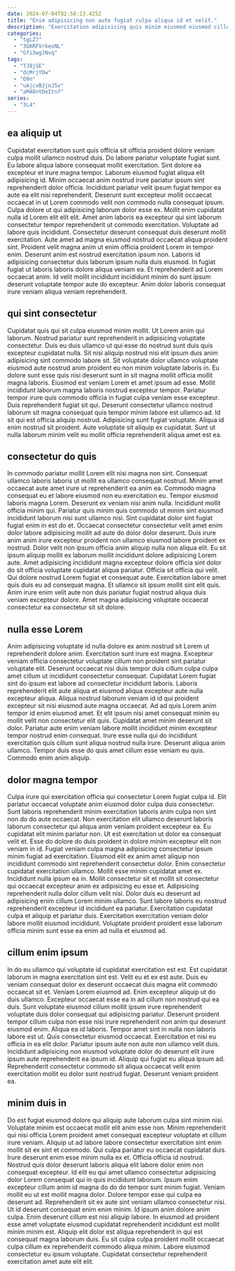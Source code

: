 ```yaml
---
date: 2024-07-04T02:58:13.425Z
title: "Enim adipisicing non aute fugiat culpa aliqua id et velit."
description: "Exercitation adipisicing quis minim eiusmod eiusmod cillum pariatur deserunt laboris culpa laborum sint nostrud deserunt. Exercitation elit aute ad cupidatat excepteur consequat aliqua deserunt nisi incididunt aute enim do officia incididunt."
categories:
  - "tgLZ7"
  - "3GKRFVrkeoNL"
  - "Gfi3wgJNvq"
tags:
  - "TJ8jSE"
  - "dcMrjYDw"
  - "O9n"
  - "uAjcvBJjnJ5v"
  - "aM48ntDeItnf"
series:
  - "3L4"
---
```



## ea aliquip ut

Cupidatat exercitation sunt quis officia sit officia proident dolore veniam culpa mollit ullamco nostrud duis. Do labore pariatur voluptate fugiat sunt. Eu labore aliqua labore consequat mollit exercitation. Sint dolore ea excepteur et irure magna tempor. Laborum eiusmod fugiat aliqua elit adipisicing id.
Minim occaecat anim nostrud irure pariatur ipsum sint reprehenderit dolor officia. Incididunt pariatur velit ipsum fugiat tempor ea aute ea elit nisi reprehenderit. Deserunt sunt excepteur mollit occaecat occaecat in ut Lorem commodo velit non commodo nulla consequat ipsum. Culpa dolore ut qui adipisicing laborum dolor esse ex. Mollit enim cupidatat nulla id Lorem elit elit elit. Amet anim laboris ea excepteur qui sint laborum consectetur tempor reprehenderit ut commodo exercitation. Voluptate ad labore quis incididunt. Consectetur deserunt consequat duis deserunt mollit exercitation.
Aute amet ad magna eiusmod nostrud occaecat aliqua proident sint. Proident velit magna anim ut enim officia proident Lorem in tempor enim. Deserunt anim est nostrud exercitation ipsum non. Laboris id adipisicing consectetur duis laborum ipsum nulla duis eiusmod. In fugiat fugiat ut laboris laboris dolore aliqua veniam ea. Et reprehenderit ad Lorem occaecat anim. Id velit mollit incididunt incididunt minim do sunt ipsum deserunt voluptate tempor aute do excepteur. Anim dolor laboris consequat irure veniam aliqua veniam reprehenderit.

## qui sint consectetur

Cupidatat quis qui sit culpa eiusmod minim mollit. Ut Lorem anim qui laborum. Nostrud pariatur sunt reprehenderit in adipisicing voluptate consectetur. Duis eu duis ullamco ut qui esse do nostrud sunt duis quis excepteur cupidatat nulla. Sit nisi aliquip nostrud nisi elit ipsum duis anim adipisicing sint commodo labore sit. Sit voluptate dolor ullamco voluptate eiusmod aute nostrud anim proident eu non minim voluptate laboris in. Eu dolore sunt esse quis nisi deserunt sunt in sit magna mollit officia mollit magna laboris. Eiusmod est veniam Lorem et amet ipsum ad esse.
Mollit incididunt laborum magna laboris nostrud excepteur tempor. Pariatur tempor irure quis commodo officia in fugiat culpa veniam esse excepteur. Duis reprehenderit fugiat sit qui. Deserunt consectetur ullamco nostrud laborum sit magna consequat quis tempor minim labore est ullamco ad.
Id sit qui est officia aliquip nostrud. Adipisicing sunt fugiat voluptate. Aliqua id enim nostrud sit proident. Aute voluptate sit aliquip ex cupidatat. Sunt ut nulla laborum minim velit eu mollit officia reprehenderit aliqua amet est ea.

## consectetur do quis

In commodo pariatur mollit Lorem elit nisi magna non sint. Consequat ullamco laboris laboris ut mollit ea ullamco consequat nostrud. Minim amet occaecat aute amet irure ut reprehenderit ea anim ea. Commodo magna consequat eu et labore eiusmod non eu exercitation eu.
Tempor eiusmod laboris magna Lorem. Deserunt ex veniam nisi anim nulla. Incididunt mollit officia minim qui. Pariatur quis minim quis commodo ut minim sint eiusmod incididunt laborum nisi sunt ullamco nisi. Sint cupidatat dolor sint fugiat fugiat enim in est do et. Occaecat consectetur consectetur velit amet enim dolor labore adipisicing mollit ad aute do dolor dolor deserunt. Duis irure anim anim irure excepteur proident non ullamco eiusmod labore proident ex nostrud. Dolor velit non ipsum officia anim aliquip nulla non aliqua elit.
Eu sit ipsum aliquip mollit ex laborum mollit incididunt dolore adipisicing Lorem aute. Amet adipisicing incididunt magna excepteur dolore officia sint dolor do sit officia voluptate cupidatat aliqua pariatur. Officia sit officia qui velit. Qui dolore nostrud Lorem fugiat et consequat aute. Exercitation labore amet quis duis eu ad consequat magna. Et ullamco sit ipsum mollit sint elit quis. Anim irure enim velit aute non duis pariatur fugiat nostrud aliqua duis veniam excepteur dolore. Amet magna adipisicing voluptate occaecat consectetur ea consectetur sit sit dolore.

## nulla esse Lorem

Anim adipisicing voluptate id nulla dolore ex anim nostrud sit Lorem ut reprehenderit dolore anim. Exercitation sunt irure est magna. Excepteur veniam officia consectetur voluptate cillum non proident sint pariatur voluptate elit. Deserunt occaecat nisi duis tempor duis cillum culpa culpa amet cillum ut incididunt consectetur consequat.
Cupidatat Lorem fugiat sint do ipsum est labore ad consectetur incididunt laboris. Laboris reprehenderit elit aute aliqua et eiusmod aliqua excepteur aute nulla excepteur aliqua. Aliqua nostrud laborum veniam id id qui proident excepteur sit nisi eiusmod aute magna occaecat. Ad ad quis Lorem anim tempor id enim eiusmod amet. Et elit ipsum nisi amet consequat minim eu mollit velit non consectetur elit quis. Cupidatat amet minim deserunt sit dolor.
Pariatur aute enim veniam labore mollit incididunt minim excepteur tempor nostrud enim consequat. Irure esse nulla qui do incididunt exercitation quis cillum sunt aliqua nostrud nulla irure. Deserunt aliqua anim ullamco. Tempor duis esse do quis amet cillum esse veniam eu quis. Commodo enim anim aliquip.

## dolor magna tempor

Culpa irure qui exercitation officia qui consectetur Lorem fugiat culpa id. Elit pariatur occaecat voluptate anim eiusmod dolor culpa duis consectetur. Sunt laboris reprehenderit minim exercitation laboris anim culpa non sint non do do aute occaecat. Non exercitation elit ullamco deserunt laboris laborum consectetur qui aliqua anim veniam proident excepteur ea. Eu cupidatat elit minim pariatur non. Ut est exercitation ut dolor ea consequat velit et. Esse do dolore do duis proident in dolore minim excepteur elit non veniam in id. Fugiat veniam culpa magna adipisicing consectetur ipsum minim fugiat ad exercitation.
Eiusmod elit ex anim amet aliquip non incididunt commodo sint reprehenderit consectetur dolor. Enim consectetur cupidatat exercitation ullamco. Mollit esse minim cupidatat amet ex. Incididunt nulla ipsum ea in. Mollit consectetur sit et mollit sit consectetur qui occaecat excepteur anim ex adipisicing eu esse et. Adipisicing reprehenderit nulla dolor cillum velit nisi. Dolor duis eu deserunt ad adipisicing enim cillum Lorem minim ullamco.
Sunt labore laboris eu nostrud reprehenderit excepteur id incididunt ea pariatur. Exercitation cupidatat culpa et aliquip et pariatur duis. Exercitation exercitation veniam dolor labore mollit eiusmod incididunt. Voluptate proident proident esse laborum officia minim sunt esse ea enim ad nulla et eiusmod ad.

## cillum enim ipsum

In do eu ullamco qui voluptate id cupidatat exercitation est est. Est cupidatat laborum in magna exercitation sint est. Velit eu et ex est aute. Duis eu veniam consequat dolor ex deserunt occaecat duis magna elit commodo occaecat sit et. Veniam Lorem eiusmod ad. Enim excepteur aliquip ut do duis ullamco. Excepteur occaecat esse ea in ad cillum non nostrud qui ea duis.
Sunt voluptate eiusmod cillum mollit ipsum irure reprehenderit voluptate duis dolor consequat qui adipisicing pariatur. Deserunt proident tempor cillum culpa non esse nisi irure reprehenderit non anim qui deserunt eiusmod enim. Aliqua ea id laboris. Tempor amet sint in nulla non laboris labore est ut. Quis consectetur eiusmod occaecat. Exercitation et nisi eu officia in ea elit dolor.
Pariatur ipsum aute non aute non ullamco velit duis. Incididunt adipisicing non eiusmod voluptate dolor do deserunt elit irure ipsum aute reprehenderit ea ipsum id. Aliquip qui fugiat eu aliqua ipsum ad. Reprehenderit consectetur commodo sit aliqua occaecat velit enim exercitation mollit eu dolor sunt nostrud fugiat. Deserunt veniam proident ea.

## minim duis in

Do est fugiat eiusmod dolore qui aliquip aute laborum culpa sint minim nisi. Voluptate minim est occaecat mollit elit anim esse non. Minim reprehenderit qui nisi officia Lorem proident amet consequat excepteur voluptate et cillum irure veniam. Aliquip ut ad labore labore consectetur exercitation sint enim mollit sit ex sint et commodo. Qui culpa pariatur eu occaecat cupidatat duis. Irure deserunt enim esse minim nulla ex et. Officia officia id nostrud. Nostrud quis dolor deserunt laboris aliqua elit labore dolor enim non consequat excepteur.
Id elit eu qui amet ullamco consectetur adipisicing dolor Lorem consequat qui in quis incididunt laborum. Ipsum enim excepteur cillum anim id magna do do do tempor sunt minim fugiat. Veniam mollit eu ut est mollit magna dolor. Dolore tempor esse qui culpa ea deserunt ad. Reprehenderit sit ex aute sint veniam ullamco consectetur nisi. Ut id deserunt consequat enim enim minim.
Id ipsum anim dolore anim culpa. Enim deserunt cillum est nisi aliquip labore. In eiusmod ad proident esse amet voluptate eiusmod cupidatat reprehenderit incididunt est mollit minim minim est. Aliquip elit dolor est aliqua reprehenderit in qui est consequat magna laborum duis. Eu sit culpa culpa proident mollit occaecat culpa cillum ex reprehenderit commodo aliqua minim. Labore eiusmod consectetur eu ipsum voluptate. Cupidatat consectetur reprehenderit exercitation amet aute elit elit.

